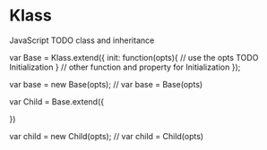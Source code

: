 # Klass
JavaScript TODO class and inheritance

var Base = Klass.extend({
  init: function(opts){
    // use the opts TODO Initialization
  }
  // other function and property for Initialization
});

var base = new Base(opts); // var base = Base(opts)

var Child = Base.extend({
  
})

var child = new Child(opts); // var child = Child(opts)
